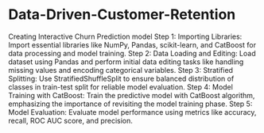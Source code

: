 # Data-Driven-Customer-Retention

Creating Interactive Churn Prediction model
Step 1: Importing Libraries:
Import essential libraries like NumPy, Pandas, scikit-learn, and CatBoost for data processing and model training.
Step 2: Data Loading and Editing:
Load dataset using Pandas and perform initial data editing tasks like handling missing values and encoding categorical variables.
Step 3: Stratified Splitting:
Use StratifiedShuffleSplit to ensure balanced distribution of classes in train-test split for reliable model evaluation.
Step 4: Model Training with CatBoost:
Train the predictive model with CatBoost algorithm, emphasizing the importance of revisiting the model training phase.
Step 5: Model Evaluation:
Evaluate model performance using metrics like accuracy, recall, ROC AUC score, and precision.
